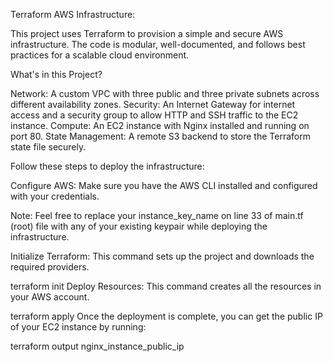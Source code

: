 Terraform AWS Infrastructure:

This project uses Terraform to provision a simple and secure AWS infrastructure. The code is modular, well-documented, and follows best practices for a scalable cloud environment.

What's in this Project?

Network: A custom VPC with three public and three private subnets across different availability zones.
Security: An Internet Gateway for internet access and a security group to allow HTTP and SSH traffic to the EC2 instance.
Compute: An EC2 instance with Nginx installed and running on port 80.
State Management: A remote S3 backend to store the Terraform state file securely.


Follow these steps to deploy the infrastructure:

Configure AWS: Make sure you have the AWS CLI installed and configured with your credentials.

Note: Feel free to replace your instance_key_name on line 33 of main.tf (root) file with any of your existing keypair while deploying the infrastructure.

Initialize Terraform: This command sets up the project and downloads the required providers.

terraform init
Deploy Resources: This command creates all the resources in your AWS account.

terraform apply
Once the deployment is complete, you can get the public IP of your EC2 instance by running:

terraform output nginx_instance_public_ip








